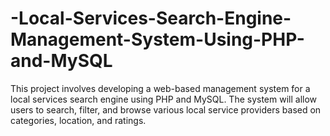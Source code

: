 # -Local-Services-Search-Engine-Management-System-Using-PHP-and-MySQL
This project involves developing a web-based management system for a local services search engine using PHP and MySQL. The system will allow users to search, filter, and browse various local service providers based on categories, location, and ratings. 
